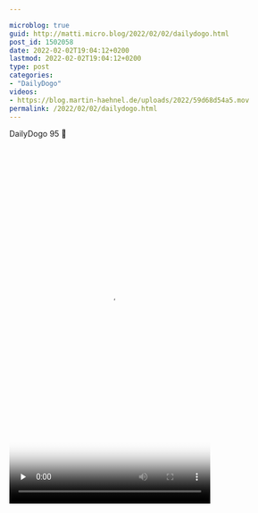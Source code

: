 ```yaml
---

microblog: true
guid: http://matti.micro.blog/2022/02/02/dailydogo.html
post_id: 1502058
date: 2022-02-02T19:04:12+0200
lastmod: 2022-02-02T19:04:12+0200
type: post
categories:
- "DailyDogo"
videos:
- https://blog.martin-haehnel.de/uploads/2022/59d68d54a5.mov
permalink: /2022/02/02/dailydogo.html
---
```

DailyDogo 95 🐶

<video controls="controls" playsinline="playsinline" src="https://blog.martin-haehnel.de/uploads/2022/59d68d54a5.mov" width="360" height="640" poster="https://blog.martin-haehnel.de/uploads/2022/844f41d120.png" preload="none"></video>
